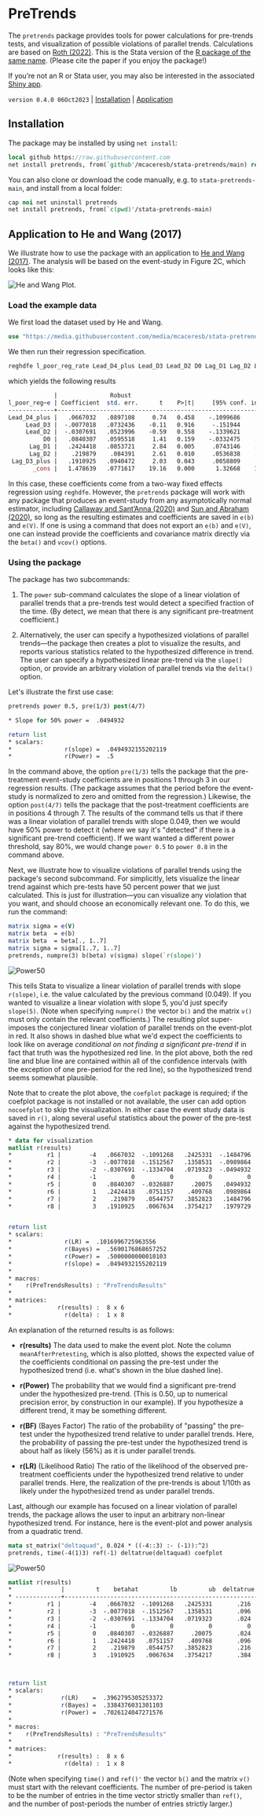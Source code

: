 PreTrends
=========

The `pretrends` package provides tools for power calculations for
pre-trends tests, and visualization of possible violations of parallel
trends. Calculations are based on [Roth (2022)](https://jonathandroth.github.io/assets/files/roth_pretrends_testing.pdf).
This is the Stata version of the [R package of the same name](https://github.com/jonathandroth/pretrends).
(Please cite the paper if you enjoy the package!)

If you’re not an R or Stata user, you may also be interested in the associated
[Shiny app](https://github.com/jonathandroth/PretrendsPower).

`version 0.4.0 06Oct2023` | [Installation](#installation) | [Application](#application-to-he-and-wang-2017)

## Installation

The package may be installed by using `net install`:

```stata
local github https://raw.githubusercontent.com
net install pretrends, from(`github'/mcaceresb/stata-pretrends/main) replace
```

You can also clone or download the code manually, e.g. to
`stata-pretrends-main`, and install from a local folder:

```stata
cap noi net uninstall pretrends
net install pretrends, from(`c(pwd)'/stata-pretrends-main)
```

## Application to He and Wang (2017)

We illustrate how to use the package with an application to [He and Wang
(2017)](https://www.aeaweb.org/articles?id=10.1257/app.20160079). The
analysis will be based on the event-study in Figure 2C, which looks like
this:

![He and Wang Plot.](doc/HeAndWang.png)

### Load the example data

We first load the dataset used by He and Wang. 

```stata
use "https://media.githubusercontent.com/media/mcaceresb/stata-pretrends/main/data/workfile_AEJ.dta", clear
```

We then run their regression specification. 

```stata
reghdfe l_poor_reg_rate Lead_D4_plus Lead_D3 Lead_D2 D0 Lag_D1 Lag_D2 Lag_D3_plus, absorb(v_id year) cluster(v_id)
```

which yields the following results

```stata
             |               Robust
l_poor_reg~e | Coefficient  std. err.      t    P>|t|     [95% conf. interval]
-------------+----------------------------------------------------------------
Lead_D4_plus |   .0667032   .0897108     0.74   0.458    -.1099686    .2433749
     Lead_D3 |  -.0077018   .0732436    -0.11   0.916     -.151944    .1365404
     Lead_D2 |  -.0307691   .0523996    -0.59   0.558    -.1339621     .072424
          D0 |   .0840307   .0595518     1.41   0.159    -.0332475    .2013088
      Lag_D1 |   .2424418   .0853721     2.84   0.005     .0743146    .4105691
      Lag_D2 |    .219879    .084391     2.61   0.010     .0536838    .3860741
 Lag_D3_plus |   .1910925   .0940472     2.03   0.043     .0058809    .3763042
       _cons |   1.478639   .0771617    19.16   0.000      1.32668    1.630597

```

In this case, these coefficients come from a two-way fixed effects regression using `reghdfe`. However, the `pretrends` package will work with any package that produces an event-study from any
asymptotically normal estimator, including
[Callaway and Sant’Anna (2020)](https://www.sciencedirect.com/science/article/pii/S0304407620303948?dgcid=author)
and [Sun and Abraham (2020)](https://www.sciencedirect.com/science/article/abs/pii/S030440762030378X), so long as the resulting estimates and coefficients are saved in `e(b)` and `e(V)`. If one is using a command that does not export an `e(b)` and `e(V)`, one can instead provide the coefficients and covariance matrix directly via the `beta()` and `vcov()` options.


### Using the package


The package has two subcommands:

1. The `power` sub-command calculates the slope of a linear violation
  of parallel trends that a pre-trends test would detect a specified
  fraction of the time. (By detect, we mean that there is any significant
  pre-treatment coefficient.)

2. Alternatively, the user can specify a hypothesized violations of parallel trends&mdash;the package then creates a plot to visualize
  the results, and reports various statistics related to the hypothesized difference in trend. The user can specify a hypothesized linear pre-trend via the `slope()`
  option, or provide an arbitrary violation of parallel trends via the `delta()` option. 

Let's illustrate the first use case:

```stata
pretrends power 0.5, pre(1/3) post(4/7)

* Slope for 50% power =  .0494932

return list
* scalars:
*               r(slope) =  .0494932155202119
*               r(Power) =  .5
```

In the command above, the option `pre(1/3)` tells the package that the pre-treatment event-study coefficients are in positions 1 through 3 in our regression results. (The package assumes that the period before the event-study is normalized to zero and omitted from the regression.) Likewise, the option `post(4/7)` tells the package that the post-treatment coefficients are in positions 4 through 7. The results of the command tells us that if there was a linear violation of parallel trends with slope 0.049, then we would have 50% power to detect it (where we say it's "detected" if there is a significant pre-trend coefficient). If we want wanted a different power threshold, say 80%, we would change `power 0.5` to `power 0.8` in the command above.  


Next, we illustrate how to visualize violations of parallel trends using the package's second subcommand. For simplicitly, lets visualize the linear trend against which pre-tests have 50 percent power that we just calculated. This is just for illustration—you can visualize any violation that you want, and should choose an economically relevant one. To do this, we run the command:

```stata
matrix sigma = e(V)
matrix beta  = e(b)
matrix beta  = beta[., 1..7]
matrix sigma = sigma[1..7, 1..7]
pretrends, numpre(3) b(beta) v(sigma) slope(`r(slope)')
```

![Power50](doc/plot50.png)

This tells Stata to visualize a linear violation of parallel trends with slope `r(slope)`, i.e. the value calculated by the previous command (0.049). If you wanted to visualize a linear violation with slope 5, you'd just specify `slope(5)`. (Note when specifying `numpre()` the vector `b()` and the matrix `v()` must only contain the relevant coefficients.) The resulting plot super-imposes the conjectured linear violation of parallel trends on the event-plot in red. It also shows in dashed blue what we'd expect the coefficients to look like on average *conditional on not finding a significant pre-trend* if in fact that truth was the hypothesized red line. In the plot above, both the red line and blue line are contained within all of the confidence intervals (with the exception of one pre-period for the red line), so the hypothesized trend seems somewhat plausible. 


Note that to create the plot above, the `coefplot` package is required; if the coefplot package is not
installed or not available, the user can add option `nocoefplot` to
skip the visualization. In either case the event study data is saved in
`r()`, along several useful statistics about the power of the pre-test
against the hypothesized trend.

```stata
* data for visualization
matlist r(results)
*          r1 |        -4   .0667032  -.1091268   .2425331  -.1484796   -.087755 
*          r2 |        -3  -.0077018  -.1512567   .1358531  -.0989864   -.052812 
*          r3 |        -2  -.0307691  -.1334704   .0719323  -.0494932  -.0265324 
*          r4 |        -1          0          0          0          0          0 
*          r5 |         0   .0840307  -.0326887     .20075   .0494932   .0617067 
*          r6 |         1   .2424418   .0751157    .409768   .0989864   .1148959 
*          r7 |         2    .219879   .0544757   .3852823   .1484796   .1611171 
*          r8 |         3   .1910925   .0067634   .3754217   .1979729   .2134771 


return list
* scalars:
*               r(LR) =  .1016996725963556
*               r(Bayes) =  .5690176868657252
*               r(Power) =  .5000000000010103
*               r(slope) =  .0494932155202119
*
* macros:
*    r(PreTrendsResults) : "PreTrendsResults"
*
* matrices:
*             r(results) :  8 x 6
*               r(delta) :  1 x 8
```

An explanation of the returned results is as follows: 

- **r(results)** The data used to make the event plot. Note the column
  `meanAfterPretesting`, which is also plotted, shows the expected value
  of the coefficients conditional on passing the pre-test under the
  hypothesized trend (i.e. what's shown in the blue dashed line).

- **r(Power)** The probability that we would find a significant pre-trend
  under the hypothesized pre-trend. (This is 0.50, up to numerical
  precision error, by construction in our example). If you hypothesize a different trend, it may be something different.

- **r(BF)** (Bayes Factor) The ratio of the probability of "passing" the
  pre-test under the hypothesized trend relative to under parallel
  trends. Here, the probability of passing the pre-test under the hypothesized trend is about half as likely (56%) as it is under parallel trends.

- **r(LR)** (Likelihood Ratio) The ratio of the likelihood of the observed pre-treatment
  coefficients under the hypothesized trend relative to under parallel
  trends. Here, the realization of the pre-trends is about 1/10th as likely under the hypothesized trend as under parallel trends.


Last, although our example has focused on a linear violation of parallel
trends, the package allows the user to input an arbitrary non-linear
hypothesized trend. For instance, here is the event-plot and power
analysis from a quadratic trend.

```stata
mata st_matrix("deltaquad", 0.024 * ((-4::3) :- (-1)):^2)
pretrends, time(-4(1)3) ref(-1) deltatrue(deltaquad) coefplot
```

![Power50](doc/plotQuad.png)

```stata
matlist r(results)
*              |         t    betahat         lb         ub  deltatrue  meanAft~g
* -------------+------------------------------------------------------------------
*          r1 |        -4   .0667032  -.1091268   .2425331       .216   .1157555 
*          r2 |        -3  -.0077018  -.1512567   .1358531       .096   .0391983 
*          r3 |        -2  -.0307691  -.1334704   .0719323       .024    .003749 
*          r4 |        -1          0          0          0          0          0 
*          r5 |         0   .0840307  -.0326887     .20075       .024   .0089854 
*          r6 |         1   .2424418   .0751157    .409768       .096   .0723966 
*          r7 |         2    .219879   .0544757   .3852823       .216   .2000759 
*          r8 |         3   .1910925   .0067634   .3754217       .384   .3612036 



return list
* scalars:
*			   r(LR)    =  .3962795305253372
*              r(Bayes) =  .3384376031301103
*              r(Power) =  .7026124047271576
*
* macros:
*    r(PreTrendsResults) : "PreTrendsResults"
*
* matrices:
*             r(results) :  8 x 6
*               r(delta) :  1 x 8
```

(Note when specifying `time()` and `ref()'` the vector `b()` and the matrix `v()` must start with the relevant coefficients. The number of pre-period  is taken to be the number of entries in the time vector strictly smaller than `ref()`, and the number of post-periods the number of entries strictly larger.)
